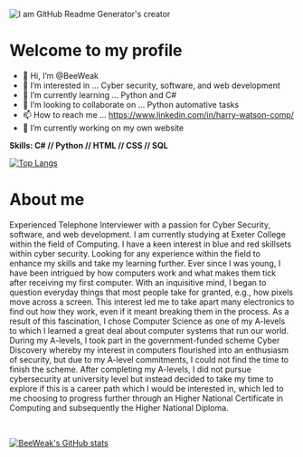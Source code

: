 
![I am GitHub Readme Generator's creator](https://media-exp1.licdn.com/dms/image/C4E16AQFvuYOWQU9iaA/profile-displaybackgroundimage-shrink_350_1400/0/1636884712815?e=1642636800&v=beta&t=D4u-IWHj0Jf8CwlE-sUTF0NE6fVPiFHvxr5qDouI9s4)

<h1>Welcome to my profile</h1>

- 👋 Hi, I’m @BeeWeak
- 👀 I’m interested in ... Cyber security, software, and web development
- 🌱 I’m currently learning ... Python and C#
- 💞️ I’m looking to collaborate on ... Python automative tasks
- 📫 How to reach me ... https://www.linkedin.com/in/harry-watson-comp/
- 🔭 I’m currently working on my own website

<strong>Skills: C# // Python // HTML // CSS // SQL</strong>

[![Top Langs](https://github-readme-stats.vercel.app/api/top-langs/?username=BeeWeak&show_icons=true&theme=tokyonight)](https://github.com/anuraghazra/github-readme-stats)

<h1>About me</h1>

Experienced Telephone Interviewer with a passion for Cyber Security, software, and web development. I am currently studying at Exeter College within the field of Computing. I have a keen interest in blue and red skillsets within cyber security. Looking for any experience within the field to enhance my skills and take my learning further. Ever since I was young, I have been intrigued by how computers work and what makes them tick after receiving my first computer. With an inquisitive mind, I began to question everyday things that most people take for granted, e.g., how pixels move across a screen. This interest led me to take apart many electronics to find out how they work, even if it meant breaking them in the process. As a result of this fascination, I chose Computer Science as one of my A-levels to which I learned a great deal about computer systems that run our world. During my A-levels, I took part in the government-funded scheme Cyber Discovery whereby my interest in computers flourished into an enthusiasm of security, but due to my A-level commitments, I could not find the time to finish the scheme. After completing my A-levels, I did not pursue cybersecurity at university level but instead decided to take my time to explore if this is a career path which I would be interested in, which led to me choosing to progress further through an Higher National Certificate in Computing and subsequently the Higher National Diploma.

<br/>

[![BeeWeak's GitHub stats](https://github-readme-stats.vercel.app/api?username=BeeWeak&show_icons=true&theme=tokyonight)](https://github.com/BeeWeak/github-readme-stats)
